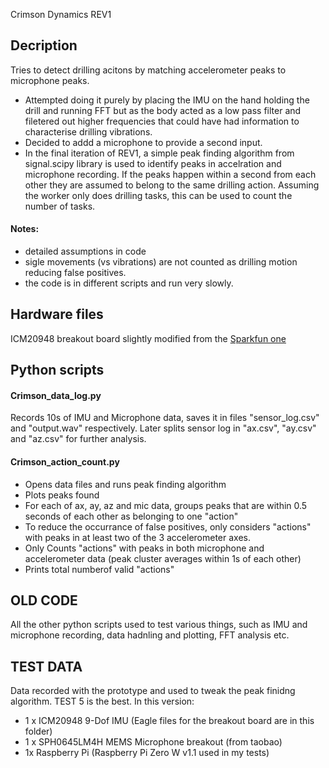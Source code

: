 Crimson Dynamics REV1

## Decription
Tries to detect drilling acitons by matching accelerometer peaks to microphone peaks. 
- Attempted doing it purely by placing the IMU on the hand holding the drill and running FFT but as the body acted as a low pass filter and filetered out higher frequencies that could have had information to characterise drilling vibrations. 
- Decided to addd a microphone to provide a second input. 
- In the final iteration of REV1, a simple peak finding algorithm from signal.scipy library is used to identify peaks in accelration and microphone recording. If the peaks happen within a second from each other they are assumed to belong to the same drilling action. Assuming the worker only does drilling tasks, this can be used to count the number of tasks. 

#### Notes:
- detailed assumptions in code
- sigle movements (vs vibrations) are not counted as drilling motion reducing false positives. 
- the code is in different scripts and run very slowly. 

## Hardware files 
ICM20948 breakout board slightly modified from the [Sparkfun one](https://www.sparkfun.com/products/15335)
## Python scripts 
#### Crimson_data_log.py
Records 10s of IMU and Microphone data, saves it in files "sensor_log.csv" and "output.wav" respectively. Later splits sensor log in "ax.csv", "ay.csv" and "az.csv" for further analysis. 

#### Crimson_action_count.py
- Opens data files and runs peak finding algorithm 
- Plots peaks found 
- For each of ax, ay, az and mic data, groups peaks that are within 0.5 seconds of each other as belonging to one "action" 
- To reduce the occurrance of false positives, only considers "actions" with peaks in at least two of the 3 accelerometer axes. 
- Only Counts "actions" with peaks in both microphone and accelerometer data (peak cluster averages within 1s of each other) 
- Prints total numberof valid "actions"


## OLD CODE
All the other python scripts used to test various things, such as IMU and microphone recording, data hadnling and plotting, FFT analysis etc. 

## TEST DATA
Data recorded with the prototype and used to tweak the peak finidng algorithm. TEST 5 is the best. 
In this version:
- 1 x ICM20948 9-Dof IMU (Eagle files for the breakout board are in this folder) 
- 1 x SPH0645LM4H MEMS Microphone breakout (from taobao)
- 1x Raspberry Pi (Raspberry Pi Zero W v1.1 used in my tests)